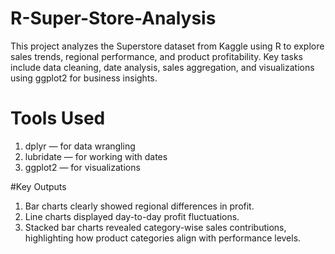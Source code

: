 # R-Super-Store-Analysis
This project analyzes the Superstore dataset from Kaggle using R to explore sales trends, regional performance, and product profitability. Key tasks include data cleaning, date analysis, sales aggregation, and visualizations using ggplot2 for business insights.

# Tools Used
1. dplyr — for data wrangling
2. lubridate — for working with dates
3. ggplot2 — for visualizations


#Key Outputs
1. Bar charts clearly showed regional differences in profit.
2. Line charts displayed day-to-day profit fluctuations.
3. Stacked bar charts revealed category-wise sales contributions, 
highlighting how product categories align with performance levels.
